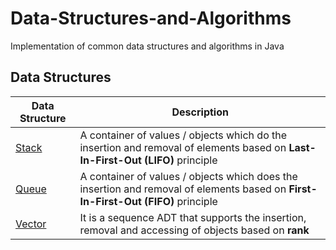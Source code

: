 
# Data-Structures-and-Algorithms

Implementation of common data structures and algorithms in Java

## Data Structures

Data Structure | Description
--|--
[Stack](https://github.com/GohEeEn/Data-Structures-and-Algorithms/tree/master/Java/Stack) | A container of values / objects which do the insertion and removal of elements based on **Last-In-First-Out (LIFO)** principle
[Queue](https://github.com/GohEeEn/Data-Structures-and-Algorithms/tree/master/Java/Queue) | A container of values / objects which does the insertion and removal of elements based on **First-In-First-Out (FIFO)** principle
[Vector](https://github.com/GohEeEn/Data-Structures-and-Algorithms/tree/master/Java/Vector) | It is a sequence ADT that supports the insertion, removal and accessing of objects based on **rank**
